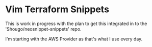# Vim Terraform Snippets

This is work in progress with the plan to get this integrated in to the 'Shougo/neosnippet-snippets' repo.

I'm starting with the AWS Provider as that's what I use every day.
